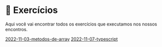 # 💪 Exercícios

Aqui você vai encontrar todos os exercícios que executamos nos nossos encontros.

[2022-11-03-metodos-de-array]()
[2022-11-07-typescript]()
